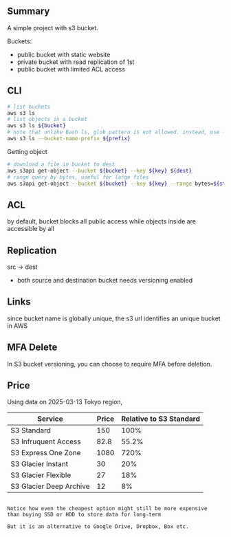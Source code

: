 ## Summary

A simple project with s3 bucket.

Buckets:
- public bucket with static website
- private bucket with read replication of 1st
- public bucket with limited ACL access

## CLI

```sh
# list buckets
aws s3 ls
# list objects in a bucket
aws s3 ls ${bucket}
# note that unlike Bash ls, glob pattern is not allowed. instead, use --bucket-name-prefix to filter
aws s3 ls --bucket-name-prefix ${prefix}
```

Getting object
```sh
# download a file in bucket to dest
aws s3api get-object --bucket ${bucket} --key ${key} ${dest}
# range query by bytes, useful for large files
aws s3api get-object --bucket ${bucket} --key ${key} --range bytes=${start}-${end} ${dest}
```

## ACL

by default, bucket blocks all public access while objects inside are accessible by all

## Replication

src -> dest

- both source and destination bucket needs versioning enabled


## Links

since bucket name is globally unique, the s3 url identifies an unique bucket in AWS

## MFA Delete

In S3 bucket versioning, you can choose to require MFA before deletion.

## Price

Using data on 2025-03-13 Tokyo region,

| Service                 | Price | Relative to S3 Standard |
|-------------------------|-------|-------------------------|
| S3 Standard             | 150   | 100%                    |
| S3 Infruquent Access    | 82.8  | 55.2%                   |
| S3 Express One Zone     | 1080  | 720%                    |
| S3 Glacier Instant      | 30    | 20%                     |
| S3 Glacier Flexible     | 27    | 18%                     |
| S3 Glacier Deep Archive | 12    | 8%                      |

```

Notice how even the cheapest option might still be more expensive
than buying SSD or HDD to store data for long-term

But it is an alternative to Google Drive, Dropbox, Box etc.
